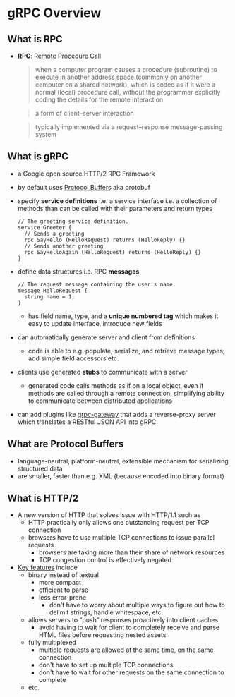 # gRPC Overview


## What is RPC

- **RPC**: Remote Procedure Call

    >  when a computer program causes a procedure (subroutine) to execute in another address space (commonly on another computer on a shared network), which is coded as if it were a normal (local) procedure call, without the programmer explicitly coding the details for the remote interaction

    > a form of client–server interaction

    > typically implemented via a request–response message-passing system

## What is gRPC

- a Google open source HTTP/2 RPC Framework
- by default uses [Protocol Buffers](https://developers.google.com/protocol-buffers/) aka protobuf
- specify **service definitions** i.e. a service interface i.e. a collection of methods than can be called with their parameters and return types

    ```
    // The greeting service definition.
    service Greeter {
      // Sends a greeting
      rpc SayHello (HelloRequest) returns (HelloReply) {}
      // Sends another greeting
      rpc SayHelloAgain (HelloRequest) returns (HelloReply) {}
    }
    ```

- define data structures i.e. RPC **messages**

    ```
    // The request message containing the user's name.
    message HelloRequest {
      string name = 1;
    }
    ```

    - has field name, type, and a **unique numbered tag** which makes it easy to update interface, introduce new fields

- can automatically generate server and client from definitions
    - code is able to e.g. populate, serialize, and retrieve message types; add simple field accessors etc.
- clients use generated **stubs** to communicate with a server
    - generated code calls methods as if on a local object, even if methods are called through a remote connection, simplifying ability to communicate between distributed applications
- can add plugins like [grpc-gateway](https://github.com/grpc-ecosystem/grpc-gateway) that adds a reverse-proxy server which translates a RESTful JSON API into gRPC

## What are Protocol Buffers

- language-neutral, platform-neutral, extensible mechanism for serializing structured data
- are smaller, faster than e.g. XML (because encoded into binary format)

## What is HTTP/2

- A new version of HTTP that solves issue with HTTP/1.1 such as
    - HTTP practically only allows one outstanding request per TCP connection
    - browsers have to use multiple TCP connections to issue parallel requests
        - browsers are taking more than their share of network resources
        - TCP congestion control is effectively negated
- [Key features](https://http2.github.io/faq/#general-questions) include
    - binary instead of textual
        - more compact
        - efficient to parse
        - less error-prone
            - don't have to worry about multiple ways to figure out how to delimit strings, handle whitespace, etc.
    - allows servers to “push” responses proactively into client caches
        - avoid having to wait for client to completely receive and parse HTML files before requesting nested assets
    - fully multiplexed
        - multiple requests are allowed at the same time, on the same connection
        - don't have to set up multiple TCP connections
        - don't have to wait for other requests on the same connection to complete
    - etc.
